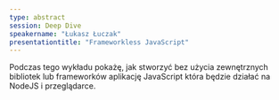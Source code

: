 ```yaml
---
type: abstract
session: Deep Dive
speakername: "Łukasz Łuczak"
presentationtitle: "Frameworkless JavaScript"
---
```


Podczas tego wykładu pokażę, jak stworzyć bez użycia zewnętrznych bibliotek lub frameworków aplikację JavaScript która będzie działać na NodeJS i przeglądarce.